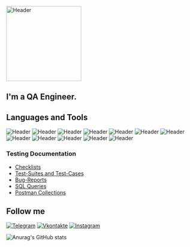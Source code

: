 [<a href="https://github.com/AbsolemDI"><img src="https://www.stex.kz/cms/uploads/images/qa_test.jpg" alt="Header" width="200"></a>](https://github.com/AbsolemDI)

## I'm a QA Engineer.


## Languages and Tools
![Header](https://img.shields.io/badge/Jira-090909?style=for-the-badge&logo=jira&logoColor=136be1)
![Header](https://img.shields.io/badge/Postman-090909?style=for-the-badge&logo=postman&logoColor=f76935)
![Header](https://img.shields.io/badge/Swagger-090909?style=for-the-badge&logo=swagger&logoColor=7ede2b)
![Header](https://img.shields.io/badge/Github-090909?style=for-the-badge&logo=github&logoColor=8cc4d7)
![Header](https://img.shields.io/badge/AzureDevops-090909?style=for-the-badge&logo=azuredevops&logoColor=0074d0)
![Header](https://img.shields.io/badge/MySQL-090909?style=for-the-badge&logo=mysql&logoColor=00618a)
![Header](https://img.shields.io/badge/MongoDB-090909?style=for-the-badge&logo=mongodb&logoColor=4aa73c)
![Header](https://img.shields.io/badge/DevTools-090909?style=for-the-badge&logo=googlechrome&logoColor=2674f2)
![Header](https://img.shields.io/badge/AndroidStudio-090909?style=for-the-badge&logo=androidstudio&logoColor=3ad07d)
![Header](https://img.shields.io/badge/TestRail-090909?style=for-the-badge&logo=&logoColor=71b556)
![Header](https://img.shields.io/badge/Fiddler-090909?style=for-the-badge&logo=fiddler&logoColor=8cc4d7)
![Header](https://img.shields.io/badge/CharlesProxy-090909?style=for-the-badge&logo=charlesproxy&logoColor=8cc4d7)

### Testing Documentation

- [Checklists](https://github.com/AbsolemDI/checklist)
- [Test-Suites and Test-Cases](https://github.com/AbsolemDI/test-cases)
- [Bug-Reports](https://github.com/AbsolemDI/bug-reports)
- [SQL Queries](https://github.com/AbsolemDI/SQL)
- [Postman Collections](https://github.com/AbsolemDI/postman)

## Follow me
[![Telegram](https://img.shields.io/badge/-Telegram-090909?style=for-the-badge&logo=telegram&logoColor=27A0D9)](https://t.me/ifqwe)
[![Vkontakte](https://img.shields.io/badge/-Vkontakte-090909?style=for-the-badge&logo=vk&logoColor=4F7DB3)](https://vk.com/bartiky)
[![Instagram](https://img.shields.io/badge/-Instagram-090909?style=for-the-badge&logo=instagram&logoColor=B4068E)](https://instagram.com/d.art.is)

![Anurag's GitHub stats](https://github-readme-stats.vercel.app/api?username=AbsolemDI&show_icons=true&theme=synthwave)
